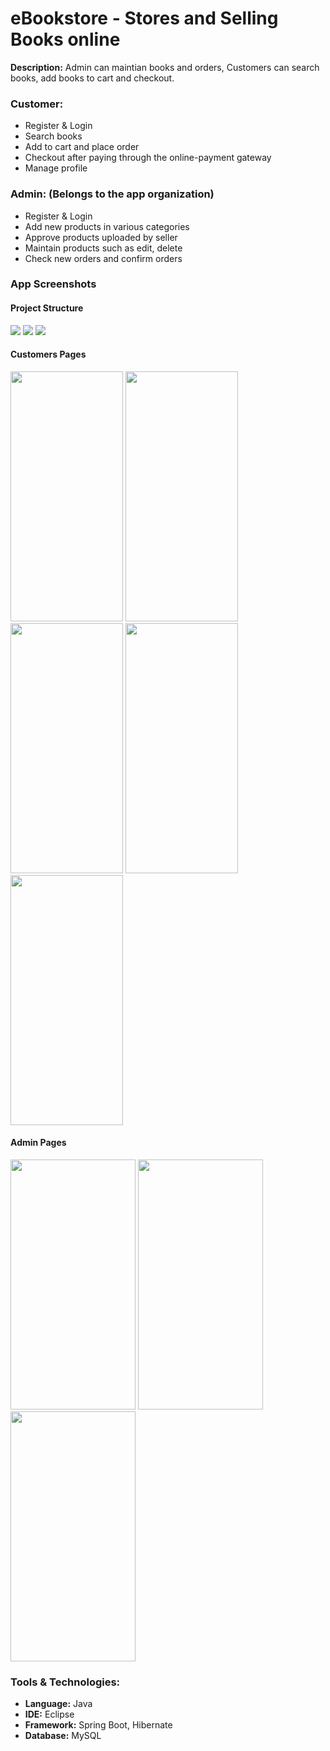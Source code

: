 # eBookstore - Stores and Selling Books online

__Description:__ Admin can maintian books and orders, Customers can search books, add books to cart and checkout.

### Customer:

* Register & Login
* Search books 
* Add to cart and place order
* Checkout after paying through the online-payment gateway
* Manage profile

### Admin: (Belongs to the app organization)

* Register & Login
* Add new products in various categories
* Approve products uploaded by seller
* Maintain products such as edit, delete
* Check new orders and confirm orders

### App Screenshots

#### Project Structure
<p>
  <img src="https://user-images.githubusercontent.com/26554853/184341338-cd36435d-d183-44c9-8ca7-bdc47d8fa86e.png" />
  <img src="https://user-images.githubusercontent.com/26554853/184341349-e57efa4f-d340-4ad3-badf-7e5e49049f6c.png" />
	<img src="https://user-images.githubusercontent.com/26554853/184341355-07bf06e4-a78d-4f41-acce-2b93c02b97ee.png" />
</p>

#### Customers Pages
<p float="left">
  <img src="" width="180" height="400"/>
  <img src="" width="180" height="400"/> 
  <img src="" width="180" height="400"/>
  <img src="" width="180" height="400"/>
  <img src="" width="180" height="400"/>
</p>

#### Admin Pages
<p float="left">
  <img src="" width="200" height="400"/>
  <img src="" width="200" height="400"/> 
  <img src="" width="200" height="400"/>
</p>


### Tools & Technologies:

* __Language:__ Java
* __IDE:__ Eclipse
* __Framework:__ Spring Boot, Hibernate
* __Database:__ MySQL
